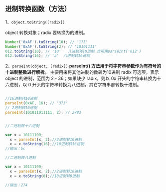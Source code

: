 ## 进制转换函数（方法）
1、`object.toString([radix])`

object 转换对象；radix 要转换为的进制。
```javascript
Number('0xAF').toString(10); // '175'
Number('0xAF').toString(2); // '10101111'
012.toString(10); // '10'   八进制转10进制 也可用parseInt('012')
012.toString(16); // 'a'  八进制转16进制
```

2、`parseInt(object, [radix])`
**parseInt() 方法用于将字符串参数作为有符号的十进制整数进行解析。**
主要用来将其他进制的数转为10进制
radix 可选项，表示 object 的进制，范围为 2 - 36；如果缺少 radix，则以 0x 开头的字符串转换为十六进制，以 0 开头的字符串转换为八进制，其它字符串都转换十进制。

```javascript

//16进制转10进制
parseInt(0xAF, 16); // '373' 
// 2进制转10进制
parseInt(101011011111, 2); // 2783


//二进制转十六进制

var x = 10111100;
  x = parseInt(x, 2);//2进制转10进制
  x = x.toString(16);//10进制转16进制
//输出：bc

//二进制转八进制

var x = 10111100;
  x = parseInt(x, 2);//2进制转10进制
  x = x.toString(8);//10进制转8进制

//输出：274

```